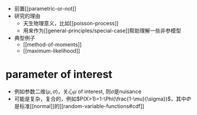 - 前置[[parametric-or-not]]
- 研究的理由
  - 天生物理意义，比如[[poisson-process]]
  - 用来作为[[general-principles/special-case]]帮助理解一些非参模型
- 典型例子
  - [[method-of-moments]]
  - [[maximum-likelihood]]
# parameter of interest
- 例如参数二维$(\mu,\sigma)$，关心$\mu$ of interest, 则$\sigma$是nuisance
- 可能是复杂，复合的，例如$P(X>1)=1-\Phi(\frac{1-\mu}{\sigma})$，其中$\Phi$是标准[[normal]]的[[random-variable-functions#cdf]]